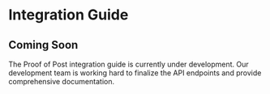 # Integration Guide

## Coming Soon

The Proof of Post integration guide is currently under development. Our development team is working hard to finalize the API endpoints and provide comprehensive documentation.